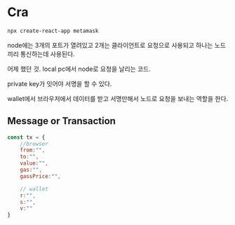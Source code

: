 # Cra

```sh
npx create-react-app metamask
```

node에는 3개의 포트가 열려있고
2개는 클라이언트로 요청으로 사용되고 하나는 노드끼리 통신하는데 사용된다.

어제 했던 것. local pc에서 node로 요청을 날리는 코드.

private key가 잇어야 서명을 할 수 있다.

wallet에서 브라우저에서 데이터를 받고 서명만해서 노드로 요청을 보내는 역할을 한다.



## Message or Transaction

```js
const tx = {
    //browser
    from:"",
    to:"",
    value:"",
    gas:"",
    gassPrice:"",

    // wallet
    r:"",
    s:"",
    v:""
}
```

